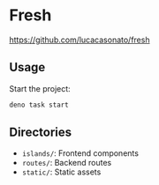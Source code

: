 # Fresh

<https://github.com/lucacasonato/fresh>

## Usage

Start the project:

```sh
deno task start
```

## Directories

- `islands/`: Frontend components
- `routes/`: Backend routes
- `static/`: Static assets

